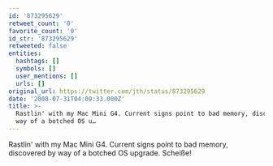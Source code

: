 ```yaml
---
id: '873295629'
retweet_count: '0'
favorite_count: '0'
id_str: '873295629'
retweeted: false
entities:
  hashtags: []
  symbols: []
  user_mentions: []
  urls: []
original_url: https://twitter.com/jth/status/873295629
date: '2008-07-31T04:09:33.000Z'
title: >-
  Rastlin' with my Mac Mini G4. Current signs point to bad memory, discovered by
  way of a botched OS u…
---
```


Rastlin' with my Mac Mini G4. Current signs point to bad memory, discovered by way of a botched OS upgrade. Scheiße!
